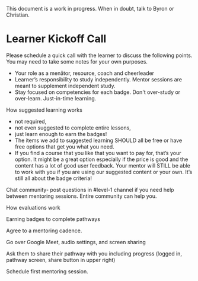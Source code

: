 This document is a work in progress. When in doubt, talk to Byron or Christian.

# Learner Kickoff Call

Please schedule a quick call with the learner to discuss the following points. You may need to take some notes for your own purposes.
- Your role as a menåtor, resource, coach and cheerleader
- Learner’s responsibility to study independently. Mentor sessions are meant to supplement independent study.
- Stay focused on competencies for each badge. Don't over-study or over-learn. Just-in-time learning.

How suggested learning works 
- not required, 
- not even suggested to complete entire lessons, 
- just learn enough to earn the badges!
- The items we add to suggested learning SHOULD all be free or have free options that get you what you need. 
- If you find a course that you like that you want to pay for, that’s your option. It might be a great option especially if the price is good and the content has a lot of good user feedback. Your mentor will STILL be able to work with you if you are using our suggested content or your own. It’s still all about the badge criteria!

Chat community- post questions in #level-1 channel if you need help between mentoring sessions. Entire community can help you.

How evaluations work

Earning badges to complete pathways

Agree to a mentoring cadence.

Go over Google Meet, audio settings, and screen sharing

Ask them to share their pathway with you including progress (logged in, pathway screen, share button in upper right)

Schedule first mentoring session.


